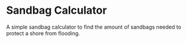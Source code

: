 # Sandbag Calculator

A simple sandbag calculator to find the amount of sandbags needed to protect a shore from flooding.
